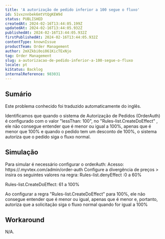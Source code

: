 ```yaml
---
title: 'A autorização de pedido inferior a 100 segue o fluxo'
id: 51vxznnbek6mtVtQgKEW9d
status: PUBLISHED
createdAt: 2024-02-16T13:44:05.199Z
updatedAt: 2024-02-16T13:44:05.932Z
publishedAt: 2024-02-16T13:44:05.932Z
firstPublishedAt: 2024-02-16T13:44:05.932Z
contentType: knownIssue
productTeam: Order Management
author: 2mXZkbi0oi061KicTExNjo
tag: Order Management
slug: a-autorizacao-de-pedido-inferior-a-100-segue-o-fluxo
locale: pt
kiStatus: Backlog
internalReference: 983031
---
```


## Sumário

<div class="alert alert-info">
  <p>Este problema conhecido foi traduzido automaticamente do inglês.</p>
</div>


Identificamos que quando o sistema de Autorização de Pedidos (OrderAuth) é configurado com o valor "lessThan: 100", no "Rules-list.CreateDoEffect" , ele não consegue entender que é menor ou igual a 100%, apenas que é menor que 100% e quando o pedido tem um desconto de 100%, o sistema autoriza que o pedido siga o fluxo normal.

## Simulação


Para simular é necessário configurar o orderAuth:
Acesso: https://.myvtex.com/admin/order-auth
Configure a divergência de preços > insira os seguintes valores na regra:
Rules-list.denyEffect :0 a 60%

Rules-list.CreateDoEffect: 61 a 100%

Ao configurar a regra "Rules-list.CreateDoEffect" para 100%, ele não consegue entender que é menor ou igual, apenas que é menor e, portanto, autoriza que a solicitação siga o fluxo normal quando for igual a 100%

## Workaround


N/A.





